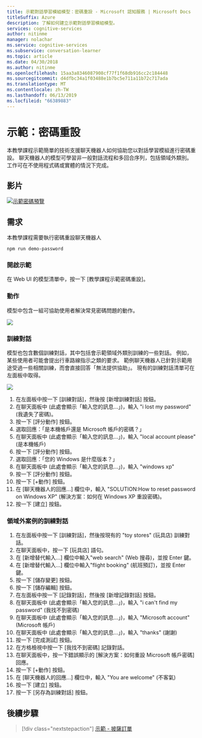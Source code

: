 ```yaml
---
title: 示範對話學習模組模型：密碼重設 - Microsoft 認知服務 | Microsoft Docs
titleSuffix: Azure
description: 了解如何建立示範對話學習模組模型。
services: cognitive-services
author: nitinme
manager: nolachar
ms.service: cognitive-services
ms.subservice: conversation-learner
ms.topic: article
ms.date: 04/30/2018
ms.author: nitinme
ms.openlocfilehash: 15aa3a8346087908cf77f1f68db916cc2c184448
ms.sourcegitcommit: d4dfbc34a1f03488e1b7bc5e711a11b72c717ada
ms.translationtype: MT
ms.contentlocale: zh-TW
ms.lasthandoff: 06/13/2019
ms.locfileid: "66389883"
---
```

# <a name="demo-password-reset"></a>示範：密碼重設
本教學課程示範簡單的技術支援聊天機器人如何協助您以對話學習模組進行密碼重設。 聊天機器人的模型可學習非一般對話流程和多回合序列，包括領域外類別。 工作可在不使用程式碼或實體的情況下完成。

## <a name="video"></a>影片

[![示範密碼預覽](https://aka.ms/cl_Tutorial_v3_DemoPassword_Preview)](https://aka.ms/cl_Tutorial_v3_DemoPassword)

## <a name="requirements"></a>需求
本教學課程需要執行密碼重設聊天機器人

    npm run demo-password

### <a name="open-the-demo"></a>開啟示範

在 Web UI 的模型清單中，按一下 [教學課程示範密碼重設]。 

### <a name="actions"></a>動作

模型中包含一組可協助使用者解決常見密碼問題的動作。

![](../media/tutorial_pw_reset_actions.PNG)

### <a name="training-dialogs"></a>訓練對話

模型也包含數個訓練對話，其中包括會示範領域外類別訓練的一些對話。 例如，某些使用者可能會提出行車路線指示之類的要求。 範例聊天機器人已針對示範用途受過一些相關訓練，而會直接回答「無法提供協助」。 現有的訓練對話清單可在左面板中取得。

![](../media/tutorial_pw_reset_entities.PNG)

1. 在左面板中按一下 [訓練對話]，然後按 [新增訓練對話] 按鈕。
2. 在聊天面板中 (此處會顯示「輸入您的訊息...」)，輸入 "i lost my password" (我遺失了密碼)。
3. 按一下 [評分動作] 按鈕。
4. 選取回應：「是本機帳戶還是 Microsoft 帳戶的密碼？」
5. 在聊天面板中 (此處會顯示「輸入您的訊息...」)，輸入 "local account please" (是本機帳戶)
6. 按一下 [評分動作] 按鈕。
7. 選取回應：「您的 Windows 是什麼版本？」
8. 在聊天面板中 (此處會顯示「輸入您的訊息...」)，輸入 "windows xp"
9. 按一下 [評分動作] 按鈕。
10. 按一下 [+動作] 按鈕。
11. 在 [聊天機器人的回應...] 欄位中，輸入 "SOLUTION:How to reset password on Windows XP" (解決方案：如何在 Windows XP 重設密碼)。
12. 按一下 [建立] 按鈕。

### <a name="training-dialogs-for-out-of-domain-scenarios"></a>領域外案例的訓練對話

1. 在左面板中按一下 [訓練對話]，然後按現有的 "toy stores" (玩具店) 訓練對話。
2. 在聊天面板中，按一下 [玩具店] 語句。
3. 在 [新增替代輸入...] 欄位中輸入"web search" (Web 搜尋)，並按 Enter 鍵。
4. 在 [新增替代輸入...] 欄位中輸入"flight booking" (航班預訂)，並按 Enter 鍵。
5. 按一下 [儲存變更] 按鈕。
6. 按一下 [儲存編輯] 按鈕。
7. 在左面板中按一下 [記錄對話]，然後按 [新增記錄對話] 按鈕。
8. 在聊天面板中 (此處會顯示「輸入您的訊息...」)，輸入 "i can't find my password" (我找不到密碼)
9. 在聊天面板中 (此處會顯示「輸入您的訊息...」)，輸入 "Microsoft account" (Microsoft 帳戶)
10. 在聊天面板中 (此處會顯示「輸入您的訊息...」)，輸入 "thanks" (謝謝)
11. 按一下 [完成測試] 按鈕。
12. 在方格檢視中按一下 [我找不到密碼] 記錄對話。
13. 在聊天面板中，按一下錯誤顯示的 [解決方案：如何重設 Microsoft 帳戶密碼] 回應。
14. 按一下 [+動作] 按鈕。
15. 在 [聊天機器人的回應...] 欄位中，輸入 "You are welcome" (不客氣)
16. 按一下 [建立] 按鈕。
17. 按一下 [另存為訓練對話] 按鈕。

## <a name="next-steps"></a>後續步驟

> [!div class="nextstepaction"]
> [示範 - 披薩訂單](./demo-pizza-order.md)
